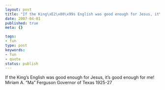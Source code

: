```yaml
---
layout: post
title: "If the King\xE2\x80\x99s English was good enough for Jesus, it\xE2\x80\x99s good enough for me!"
date: 2007-04-01
published: true
meta: {}

tags:
- fun
type: post
keywords:
- fun
- quote
status: publish
---
```

If the King&#8217;s English was good enough for Jesus, it&#8217;s good enough for me!<br />Miriam A. &#8220;Ma&#8221; Ferguson Governor of Texas 1925-27
